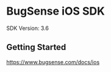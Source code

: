 BugSense iOS SDK
==================================
SDK Version: 3.6

Getting Started
----------------------------------
https://www.bugsense.com/docs/ios